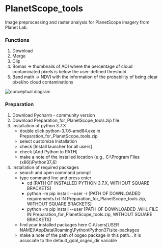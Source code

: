 # PlanetScope_tools
Image preprocessing and raster analysis for PlanetScope imagery from Planet Lab.

### Functions
1. Download
2. Merge
3. Clip 
4. Bomas -> thumbnails of AOI where the percentage of cloud contaminated pixels is below the user-defined threshold.
5. Band math -> NDVI with the information of the probability of being clear pixel/no cloud contaminations

![conceptual diagram](https://github.com/YanCheng-go/PlanetScope_tools/blob/master/conceptual%20diagram.png)

### Preparation
1. Download Pycharm - community version 
2. Download Preparation_for_PlanetScope_tools.zip file
3. Installation of python 3.7.X
    - double click python-3.7.6-amd64.exe in Preparation_for_PlanetScope_tools.zip
    - select customize installation
    - check [Install launcher for all users] 
    - check [Add Python to PATH]
    - make a note of the installed location (e.g., C:\Program Files (x86)\Python37_6)
4. Installation of required packages
    - search and open command prompt 
    - type command line and press enter
        - cd [PATH OF INSTALLED PYTHON 3.7.X, WITHOUT SQUARE BRACKETS] 
        - python -m pip install --user -r [PATH OF DOWNLOADED requirements.txt IN Preparation_for_PlanetScope_tools.zip, 
        WITHOUT SQUARE BRACKETS]
        - python -m pip install --user [PATH OF DOWNLOADED .WHL FILE IN Preparation_for_PlanetScope_tools.zip, WITHOUT 
        SQUARE BRACKETS]
    - find your installed packages here C:\\Users\[USER NAME]\AppData\Roaming\Python\Python37\site-packages
    - make a note of the path of osgeo package in this path... it is associate to the default_gdal_osgeo_dir variable



